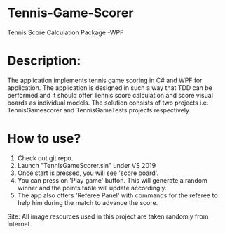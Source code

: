 # Tennis-Game-Scorer
Tennis Score Calculation Package -WPF

# Description: 
The application implements tennis game scoring in C# and WPF for application. The application is designed in such a way that TDD can be performed and it should offer Tennis score calculation and score visual boards as individual models. The solution consists of two projects i.e. TennisGamescorer and TennisGameTests projects respectively. 

# How to use?
1. Check out git repo. 
2. Launch "TennisGameScorer.sln" under VS 2019
3. Once start is pressed, you will see 'score board'.
4. You can press on 'Play game' button. This will generate a random winner and the points table will update accordingly. 
5. The app also offers 'Referee Panel' with commands for the referee to help him during the match to advance the score.

Site: All image resources used in this project are taken randomly from Internet.  

